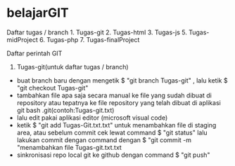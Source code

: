 # belajarGIT
Daftar tugas / branch
    1. Tugas-git
    2. Tugas-html
    3. Tugas-js
    5. Tugas-midProject
    6. Tugas-php
    7. Tugas-finalProject

Daftar perintah GIT
   
1. Tugas-git(untuk daftar tugas / branch)
- buat branch baru dengan mengetik $ "git branch Tugas-git" , lalu ketik $ "git checkout Tugas-git"
- tambahkan file apa saja secara manual ke file yang sudah dibuat di repository atau tepatnya ke file repository yang telah dibuat di aplikasi git bash .git(contoh:Tugas-git.txt)
- lalu edit pakai aplikasi editor (microsoft visual code)
- ketik $ "git add Tugas-Git.txt.txt" untuk menambahkan file di staging area, atau sebelum commit cek lewat command $ "git status" lalu lakukan commit dengan command dengan $ "git commit -m "menambahkan file Tugas-git.txt.txt
- sinkronisasi repo local git ke github dengan command $ "git push"
